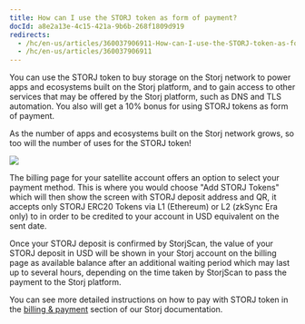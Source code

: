 ```yaml
---
title: How can I use the STORJ token as form of payment?
docId: a8e2a13e-4c15-421a-9b6b-268f1809d919
redirects:
  - /hc/en-us/articles/360037906911-How-can-I-use-the-STORJ-token-as-form-of-payment
  - /hc/en-us/articles/360037906911
---
```

You can use the STORJ token to buy storage on the Storj network to power apps and ecosystems built on the Storj platform, and to gain access to other services that may be offered by the Storj platform, such as DNS and TLS automation. You also will get a 10% bonus for using STORJ tokens as form of payment. 

As the number of apps and ecosystems built on the Storj network grows, so too will the number of uses for the STORJ token!

![](https://link.storjshare.io/raw/jua7rls6hkx5556qfcmhrqed2tfa/docs/images/mceclip0.png)

The billing page for your satellite account offers an option to select your payment method. This is where you would choose "Add STORJ Tokens" which will then show the screen with STORJ deposit address and QR, it accepts only STORJ ERC20 Tokens via L1 (Ethereum) or L2 (zkSync Era only) to in order to be credited to your account in USD equivalent on the sent date.

Once your STORJ deposit is confirmed by StorjScan, the value of your STORJ deposit in USD will be shown in your Storj account on the billing page as available balance after an additional waiting period which may last up to several hours, depending on the time taken by StorjScan to pass the payment to the Storj platform.

You can see more detailed instructions on how to pay with STORJ token in the [billing & payment](docId:Hurx0SirlRp_O5aUzew7_) section of our Storj documentation.